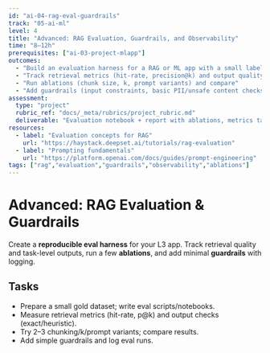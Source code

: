 ```yaml
---
id: "ai-04-rag-eval-guardrails"
track: "05-ai-ml"
level: 4
title: "Advanced: RAG Evaluation, Guardrails, and Observability"
time: "8–12h"
prerequisites: ["ai-03-project-mlapp"]
outcomes:
  - "Build an evaluation harness for a RAG or ML app with a small labeled set"
  - "Track retrieval metrics (hit-rate, precision@k) and output quality"
  - "Run ablations (chunk size, k, prompt variants) and compare"
  - "Add guardrails (input constraints, basic PII/unsafe content checks) and logging"
assessment:
  type: "project"
  rubric_ref: "docs/_meta/rubrics/project_rubric.md"
  deliverable: "Evaluation notebook + report with ablations, metrics tables, and a discussion of tradeoffs/limits"
resources:
  - label: "Evaluation concepts for RAG"
    url: "https://haystack.deepset.ai/tutorials/rag-evaluation"
  - label: "Prompting fundamentals"
    url: "https://platform.openai.com/docs/guides/prompt-engineering"
tags: ["rag","evaluation","guardrails","observability","ablations"]
---
```


# Advanced: RAG Evaluation & Guardrails

Create a **reproducible eval harness** for your L3 app. Track retrieval quality and task-level outputs, run a few **ablations**, and add minimal **guardrails** with logging.

## Tasks
- Prepare a small gold dataset; write eval scripts/notebooks.
- Measure retrieval metrics (hit-rate, p@k) and output checks (exact/heuristic).
- Try 2–3 chunking/k/prompt variants; compare results.
- Add simple guardrails and log eval runs.
